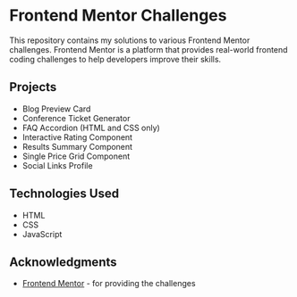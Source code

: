# Frontend Mentor Challenges

This repository contains my solutions to various Frontend Mentor challenges. Frontend Mentor is a platform that provides real-world frontend coding challenges to help developers improve their skills.

## Projects

- Blog Preview Card
- Conference Ticket Generator
- FAQ Accordion (HTML and CSS only)
- Interactive Rating Component
- Results Summary Component
- Single Price Grid Component
- Social Links Profile

## Technologies Used

- HTML
- CSS
- JavaScript

## Acknowledgments

- [Frontend Mentor](https://www.frontendmentor.io) - for providing the challenges
